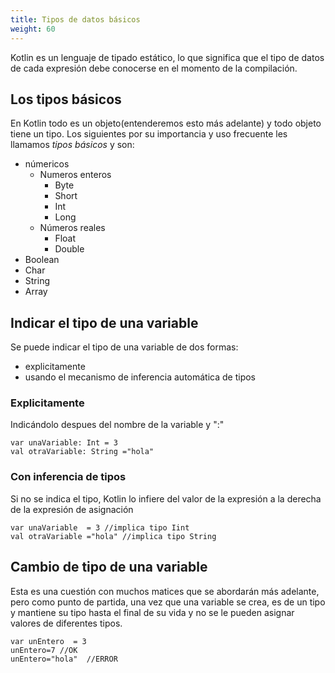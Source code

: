 ```yaml
---
title: Tipos de datos básicos
weight: 60
---
```

Kotlin es un lenguaje de tipado estático, lo que significa que el tipo de datos de cada expresión debe conocerse en el momento de la compilación.

## Los tipos básicos 
En Kotlin todo es un objeto(entenderemos esto más adelante) y todo objeto tiene un tipo. Los siguientes por su importancia y uso frecuente   les llamamos *tipos básicos* y son:  
- númericos
    - Numeros enteros
        - Byte
        - Short
        - Int
        - Long 
    - Números reales
        - Float
        - Double 
- Boolean 
- Char 
- String
- Array

## Indicar el tipo de una variable
Se puede indicar el tipo de una variable de dos formas:
- explicitamente
- usando el mecanismo de inferencia automática de tipos
### Explicitamente
Indicándolo despues del nombre de la variable y ":"
```
var unaVariable: Int = 3
val otraVariable: String ="hola"
```
### Con inferencia de tipos
Si no se indica el tipo, Kotlin lo infiere del valor de la expresión a la derecha de la expresión de asignación
```
var unaVariable  = 3 //implica tipo Iint
val otraVariable ="hola" //implica tipo String
```

## Cambio de tipo de una variable
Esta es una cuestión con muchos matices que se abordarán más adelante, pero como punto de partida, una vez que una variable se crea, es de un tipo y mantiene su tipo hasta el final de su vida y no se le pueden  asignar  valores de diferentes tipos. 
```
var unEntero  = 3
unEntero=7 //OK
unEntero="hola"  //ERROR
```
